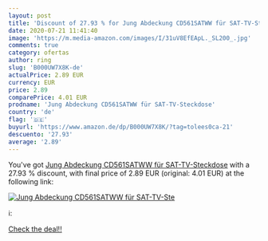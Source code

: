 ```yaml
---
layout: post
title: 'Discount of 27.93 % for Jung Abdeckung CD561SATWW für SAT-TV-Ste'
date: 2020-07-21 11:41:40
image: 'https://m.media-amazon.com/images/I/31uV8EfEApL._SL200_.jpg'
comments: true
category: ofertas
author: ring
slug: 'B000UW7X8K-de'
actualPrice: 2.89 EUR
currency: EUR
price: 2.89
comparePrice: 4.01 EUR
prodname: 'Jung Abdeckung CD561SATWW für SAT-TV-Steckdose'
country: 'de'
flag: '🇩🇪'
buyurl: 'https://www.amazon.de/dp/B000UW7X8K/?tag=tolees0ca-21'
descuento: '27.93'
average: '2.89'
---
```


You've got [Jung Abdeckung CD561SATWW für SAT-TV-Steckdose](https://www.amazon.de/dp/B000UW7X8K/?tag=tolees0ca-21) with a  27.93 % discount, with final price of 2.89 EUR (original: 4.01 EUR) at the following link:

[![Jung Abdeckung CD561SATWW für SAT-TV-Ste](https://m.media-amazon.com/images/I/31uV8EfEApL._SL200_.jpg)](https://www.amazon.de/dp/B000UW7X8K/?tag=tolees0ca-21)

ℹ️:


[Check the deal!!](https://www.amazon.de/dp/B000UW7X8K/?tag=tolees0ca-21)
